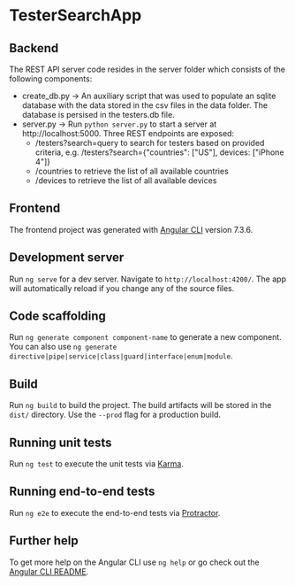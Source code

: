 # TesterSearchApp

## Backend

The REST API server code resides in the server folder which consists of the following components:
  - create_db.py -> An auxiliary script that was used to populate an sqlite database with the data stored in the csv files in the data folder. The database is persised in the testers.db file.
  - server.py -> Run `python server.py` to start a server at http://localhost:5000. Three REST endpoints are exposed:
    - /testers?search=query to search for testers based on provided criteria, e.g. /testers?search={"countries": ["US"], devices: ["iPhone 4"]}
    - /countries to retrieve the list of all available countries
    - /devices to retrieve the list of all available devices

## Frontend

The frontend project was generated with [Angular CLI](https://github.com/angular/angular-cli) version 7.3.6.

## Development server

Run `ng serve` for a dev server. Navigate to `http://localhost:4200/`. The app will automatically reload if you change any of the source files.

## Code scaffolding

Run `ng generate component component-name` to generate a new component. You can also use `ng generate directive|pipe|service|class|guard|interface|enum|module`.

## Build

Run `ng build` to build the project. The build artifacts will be stored in the `dist/` directory. Use the `--prod` flag for a production build.

## Running unit tests

Run `ng test` to execute the unit tests via [Karma](https://karma-runner.github.io).

## Running end-to-end tests

Run `ng e2e` to execute the end-to-end tests via [Protractor](http://www.protractortest.org/).

## Further help

To get more help on the Angular CLI use `ng help` or go check out the [Angular CLI README](https://github.com/angular/angular-cli/blob/master/README.md).
